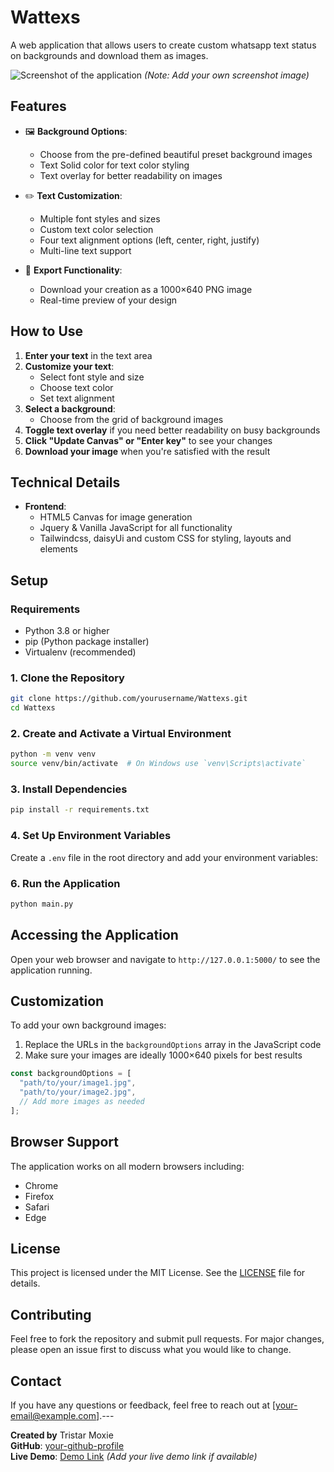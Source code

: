 # Wattexs

A web application that allows users to create custom whatsapp text status on backgrounds and download them as images.

![Screenshot of the application](screenshot.png) _(Note: Add your own screenshot image)_

## Features

- 🖼️ **Background Options**:

  - Choose from the pre-defined beautiful preset background images
  - Text Solid color for text color styling
  - Text overlay for better readability on images

- ✏️ **Text Customization**:

  - Multiple font styles and sizes
  - Custom text color selection
  - Four text alignment options (left, center, right, justify)
  - Multi-line text support

- 💾 **Export Functionality**:
  - Download your creation as a 1000×640 PNG image
  - Real-time preview of your design

## How to Use

1. **Enter your text** in the text area
2. **Customize your text**:
   - Select font style and size
   - Choose text color
   - Set text alignment
3. **Select a background**:
   - Choose from the grid of background images
4. **Toggle text overlay** if you need better readability on busy backgrounds
5. **Click "Update Canvas" or "Enter key"** to see your changes
6. **Download your image** when you're satisfied with the result

## Technical Details

- **Frontend**:
  - HTML5 Canvas for image generation
  - Jquery & Vanilla JavaScript for all functionality
  - Tailwindcss, daisyUi and custom CSS for styling, layouts and elements

## Setup

### Requirements

- Python 3.8 or higher
- pip (Python package installer)
- Virtualenv (recommended)

### 1. Clone the Repository

```bash
git clone https://github.com/yourusername/Wattexs.git
cd Wattexs
```

### 2. Create and Activate a Virtual Environment

```bash
python -m venv venv
source venv/bin/activate  # On Windows use `venv\Scripts\activate`
```

### 3. Install Dependencies

```bash
pip install -r requirements.txt
```

### 4. Set Up Environment Variables

Create a `.env` file in the root directory and add your environment variables:

### 6. Run the Application

```bash
python main.py
```

## Accessing the Application

Open your web browser and navigate to `http://127.0.0.1:5000/` to see the application running.

## Customization

To add your own background images:

1. Replace the URLs in the `backgroundOptions` array in the JavaScript code
2. Make sure your images are ideally 1000×640 pixels for best results

```javascript
const backgroundOptions = [
  "path/to/your/image1.jpg",
  "path/to/your/image2.jpg",
  // Add more images as needed
];
```

## Browser Support

The application works on all modern browsers including:

- Chrome
- Firefox
- Safari
- Edge

## License

This project is licensed under the MIT License. See the [LICENSE](LICENSE) file for details.

## Contributing

Feel free to fork the repository and submit pull requests. For major changes, please open an issue first to discuss what you would like to change.

## Contact

If you have any questions or feedback, feel free to reach out at [your-email@example.com].---

**Created by** Tristar Moxie  
**GitHub**: [your-github-profile](https://github.com/your-profile)  
**Live Demo**: [Demo Link](#) _(Add your live demo link if available)_
